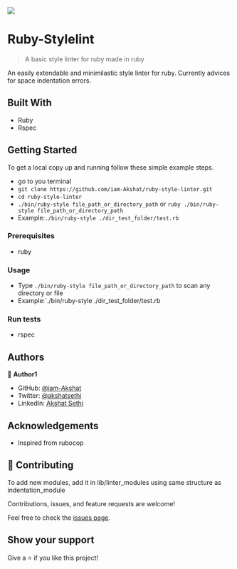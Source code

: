 ![](https://img.shields.io/badge/Microverse-blueviolet)

# Ruby-Stylelint

> A basic style linter for ruby made in ruby

An easily extendable and minimilastic style linter for ruby.
Currently advices for space indentation errors.

## Built With

- Ruby
- Rspec

## Getting Started

To get a local copy up and running follow these simple example steps.
- go to you terminal
- `git clone https://github.com/iam-Akshat/ruby-style-linter.git`
- `cd ruby-style-linter`
- `./bin/ruby-style file_path_or_directory_path` or `ruby ./bin/ruby-style file_path_or_directory_path`
- Example:`./bin/ruby-style ./dir_test_folder/test.rb`

### Prerequisites
 - ruby
### Usage
- Type `./bin/ruby-style file_path_or_directory_path` to scan any directory or file
- Example:`./bin/ruby-style ./dir_test_folder/test.rb
### Run tests
- rspec

## Authors

👤 **Author1**

- GitHub: [@iam-Akshat](https://github.com/iam-Akshat)
- Twitter: [@akshatsethi](https://twitter.com/akshatsethi)
- LinkedIn: [Akshat Sethi](https://www.linkedin.com/in/akshat-sethi-786737ba/)

## Acknowledgements

- Inspired from rubocop

## 🤝 Contributing
To add new modules, add it in lib/linter_modules using same structure as indentation_module

Contributions, issues, and feature requests are welcome!

Feel free to check the [issues page](issues/).

## Show your support

Give a ⭐️ if you like this project!



